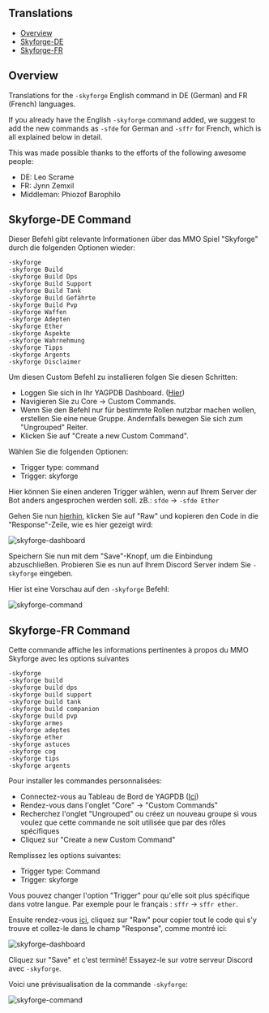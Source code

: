 ## Translations
- [Overview](#overview)
- [Skyforge-DE](#skyforge-de-command)
- [Skyforge-FR](#skyforge-fr-command)

## Overview
Translations for the `-skyforge` English command in DE (German) and FR (French) languages.

If you already have the English `-skyforge` command added, we suggest to add the new commands as `-sfde` for German and `-sffr` for French, which is all explained below in detail.

This was made possible thanks to the efforts of the following awesome people:
- DE: Leo Scrame
- FR: Jynn Zemxil
- Middleman: Phiozof Barophilo

## Skyforge-DE Command
Dieser Befehl gibt relevante Informationen über das MMO Spiel "Skyforge" durch die folgenden Optionen wieder:

```
-skyforge
-skyforge Build
-skyforge Build Dps
-skyforge Build Support
-skyforge Build Tank
-skyforge Build Gefährte
-skyforge Build Pvp
-skyforge Waffen
-skyforge Adepten
-skyforge Ether
-skyforge Aspekte
-skyforge Wahrnehmung
-skyforge Tipps
-skyforge Argents
-skyforge Disclaimer
```

Um diesen Custom Befehl zu installieren folgen Sie diesen Schritten:
- Loggen Sie sich in Ihr YAGPDB Dashboard. ([Hier]( https://yagpdb.xyz/manage ))
- Navigieren Sie zu Core -> Custom Commands.
- Wenn Sie den Befehl nur für bestimmte Rollen nutzbar machen wollen, erstellen Sie eine neue Gruppe. Andernfalls bewegen Sie sich zum "Ungrouped" Reiter.
- Klicken Sie auf "Create a new Custom Command".

Wählen Sie die folgenden Optionen:
- Trigger type: command
- Trigger: skyforge

Hier können Sie einen anderen Trigger wählen, wenn auf Ihrem Server der Bot anders angesprochen werden soll. zB.: `sfde` -> `-sfde Ether`

Gehen Sie nun [hierhin](https://github.com/Samillion/skyforge-yagpdb/blob/main/translations/skyforge-DE.go), klicken Sie auf "Raw" und kopieren den Code in die "Response"-Zeile, wie es hier gezeigt wird:

![skyforge-dashboard](https://i.imgur.com/TAQs7wI.jpeg)

Speichern Sie nun mit dem "Save"-Knopf, um die Einbindung abzuschließen. Probieren Sie es nun auf Ihrem Discord Server indem Sie `-skyforge` eingeben.

Hier ist eine Vorschau auf den `-skyforge` Befehl:

![skyforge-command](https://i.imgur.com/aTEjD0M.jpeg)

## Skyforge-FR Command
Cette commande affiche les informations pertinentes à propos du MMO Skyforge avec les options suivantes

```
-skyforge
-skyforge build
-skyforge build dps
-skyforge build support
-skyforge build tank
-skyforge build companion
-skyforge build pvp
-skyforge armes
-skyforge adeptes
-skyforge ether
-skyforge astuces
-skyforge cog
-skyforge tips
-skyforge argents
```

Pour installer les commandes personnalisées:
- Connectez-vous au Tableau de Bord de YAGPDB ([Ici](https://yagpdb.xyz/manage))
- Rendez-vous dans l'onglet "Core" -> "Custom Commands"
- Recherchez l'onglet "Ungrouped" ou créez un nouveau groupe si vous voulez que cette commande ne soit utilisée que par des rôles spécifiques
- Cliquez sur "Create a new Custom Command"

Remplissez les options suivantes:
- Trigger type: Command
- Trigger: skyforge

Vous pouvez changer l'option "Trigger" pour qu'elle soit plus spécifique dans votre langue. Par exemple pour le français : `sffr` -> `sffr ether`.

Ensuite rendez-vous [ici](https://github.com/Samillion/skyforge-yagpdb/blob/main/translations/skyforge-FR.go), cliquez sur "Raw" pour copier tout le code qui s'y trouve et collez-le dans le champ "Response", comme montré ici:

![skyforge-dashboard](https://i.imgur.com/rWZNAUp.jpeg)

Cliquez sur "Save" et c'est terminé! Essayez-le sur votre serveur Discord avec `-skyforge`.

Voici une prévisualisation de la commande `-skyforge`:

![skyforge-command](https://i.imgur.com/SWRu7hT.jpeg)
